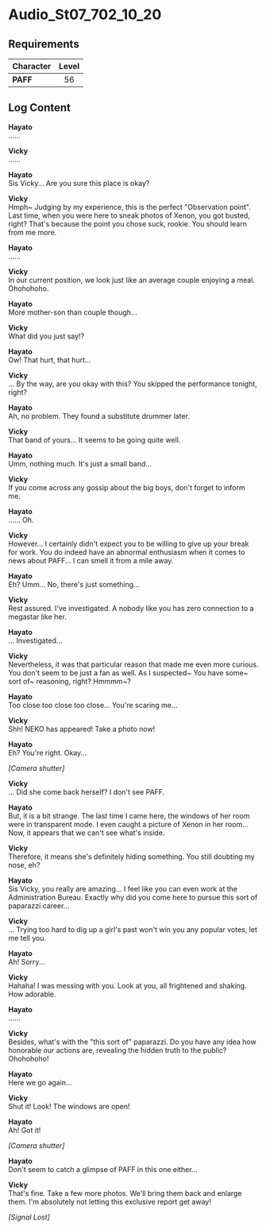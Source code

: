 # Audio_St07_702_10_20
## Requirements
|Character|Level|
|---------|:---:|
|**PAFF** | 56  |

## Log Content
**Hayato**<br>
......

**Vicky**<br>
......

**Hayato**<br>
Sis Vicky... Are you sure this place is okay?

**Vicky**<br>
Hmph\~ Judging by my experience, this is the perfect "Observation point". Last time, when you were here to sneak photos of Xenon, you got busted, right? That's because the point you chose suck, rookie. You should learn from me more.

**Hayato**<br>
......

**Vicky**<br>
In our current position, we look just like an average couple enjoying a meal. Ohohohoho.

**Hayato**<br>
More mother\-son than couple though...

**Vicky**<br>
What did you just say!?

**Hayato**<br>
Ow! That hurt, that hurt...

**Vicky**<br>
... By the way, are you okay with this? You skipped the performance tonight, right?

**Hayato**<br>
Ah, no problem. They found a substitute drummer later.

**Vicky**<br>
That band of yours... It seems to be going quite well.

**Hayato**<br>
Umm, nothing much. It's just a small band...

**Vicky**<br>
If you come across any gossip about the big boys, don't forget to inform me.

**Hayato**<br>
...... Oh.

**Vicky**<br>
However... I certainly didn't expect you to be willing to give up your break for work. You do indeed have an abnormal enthusiasm when it comes to news about PAFF... I can smell it from a mile away.

**Hayato**<br>
Eh? Umm... No, there's just something...

**Vicky**<br>
Rest assured. I've investigated. A nobody like you has zero connection to a megastar like her.

**Hayato**<br>
... Investigated...

**Vicky**<br>
Nevertheless, it was that particular reason that made me even more curious. You don't seem to be just a fan as well. As I suspected\~ You have some\~ sort of\~ reasoning, right? Hmmmm\~?

**Hayato**<br>
Too close too close too close... You're scaring me...

**Vicky**<br>
Shh! NEKO has appeared! Take a photo now!

**Hayato**<br>
Eh? You're right. Okay...

*\[Camera shutter\]*

**Vicky**<br>
... Did she come back herself? I don't see PAFF.

**Hayato**<br>
But, it is a bit strange. The last time I came here, the windows of her room were in transparent mode. I even caught a picture of Xenon in her room... Now, it appears that we can't see what's inside.

**Vicky**<br>
Therefore, it means she's definitely hiding something. You still doubting my nose, eh?

**Hayato**<br>
Sis Vicky, you really are amazing... I feel like you can even work at the Administration Bureau. Exactly why did you come here to pursue this sort of paparazzi career...

**Vicky**<br>
... Trying too hard to dig up a girl's past won't win you any popular votes, let me tell you.

**Hayato**<br>
Ah! Sorry...

**Vicky**<br>
Hahaha! I was messing with you. Look at you, all frightened and shaking. How adorable.

**Hayato**<br>
......

**Vicky**<br>
Besides, what's with the "this sort of" paparazzi. Do you have any idea how honorable our actions are, revealing the hidden truth to the public? Ohohohoho!

**Hayato**<br>
Here we go again...

**Vicky**<br>
Shut it! Look! The windows are open!

**Hayato**<br>
Ah! Got it!

*\[Camera shutter\]*

**Hayato**<br>
Don't seem to catch a glimpse of PAFF in this one either...

**Vicky**<br>
That's fine. Take a few more photos. We'll bring them back and enlarge them. I'm absolutely not letting this exclusive report get away!

*[Signal Lost]*

